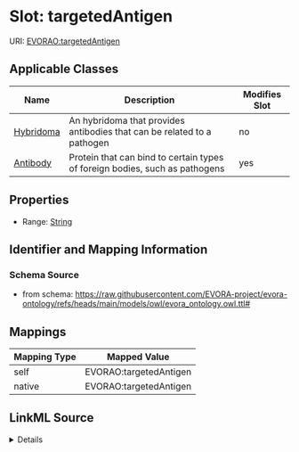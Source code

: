 

# Slot: targetedAntigen



URI: [EVORAO:targetedAntigen](https://raw.githubusercontent.com/EVORA-project/evora-ontology/refs/heads/main/models/owl/evora_ontology.owl.ttl#targetedAntigen)



<!-- no inheritance hierarchy -->





## Applicable Classes

| Name | Description | Modifies Slot |
| --- | --- | --- |
| [Hybridoma](Hybridoma.md) | An hybridoma that provides antibodies that can be related to a pathogen |  no  |
| [Antibody](Antibody.md) | Protein that can bind to certain types of foreign bodies, such as pathogens |  yes  |







## Properties

* Range: [String](String.md)





## Identifier and Mapping Information







### Schema Source


* from schema: https://raw.githubusercontent.com/EVORA-project/evora-ontology/refs/heads/main/models/owl/evora_ontology.owl.ttl#




## Mappings

| Mapping Type | Mapped Value |
| ---  | ---  |
| self | EVORAO:targetedAntigen |
| native | EVORAO:targetedAntigen |




## LinkML Source

<details>
```yaml
name: targetedAntigen
from_schema: https://raw.githubusercontent.com/EVORA-project/evora-ontology/refs/heads/main/models/owl/evora_ontology.owl.ttl#
rank: 1000
alias: targetedAntigen
domain_of:
- Antibody
range: string

```
</details>